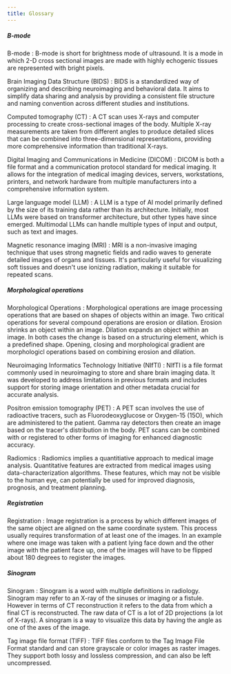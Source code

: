 ```yaml
---
title: Glossary
---
```



<h5 id="b">B-mode</h5>
B-mode
: B-mode is short for brightness mode of ultrasound. It is a mode in which 2-D cross sectional images are made with highly echogenic tissues are represented with bright pixels.


Brain Imaging Data Structure (BIDS)
: BIDS is a standardized way of organizing and describing neuroimaging and behavioral data. It aims to simplify data sharing and analysis by providing a consistent file structure and naming convention across different studies and institutions.

Computed tomography (CT)
: A CT scan uses X-rays and computer processing to create cross-sectional images of the body. Multiple X-ray measurements are taken from different angles to produce detailed slices that can be combined into three-dimensional representations, providing more comprehensive information than traditional X-rays.

Digital Imaging and Communications in Medicine (DICOM)
: DICOM is both a file format and a communication protocol standard for medical imaging. It allows for the integration of medical imaging devices, servers, workstations, printers, and network hardware from multiple manufacturers into a comprehensive information system.

Large language model (LLM)
: A LLM is a type of AI model primarily defined by the size of its training data rather than its architecture. Initially, most LLMs were based on transformer architecture, but other types have since emerged. Multimodal LLMs can handle multiple types of input and output, such as text and images.

Magnetic resonance imaging (MRI)
: MRI is a non-invasive imaging technique that uses strong magnetic fields and radio waves to generate detailed images of organs and tissues. It's particularly useful for visualizing soft tissues and doesn't use ionizing radiation, making it suitable for repeated scans.

<h5 id="b">Morphological operations</h5>
Morphological Operations
: Morphological operations are image processing operations that are based on shapes of objects within an image. Two critical operations for several compound operations are erosion or dilation. Erosion shrinks an object within an image. Dilation expands an object within an image. In both cases the change is based on a structuring element, which is a predefined shape. Opening, closing and morphological gradient are morphologicl operations based on combining erosion and dilation.

Neuroimaging Informatics Technology Initiative (NIfTI)
: NIfTI is a file format commonly used in neuroimaging to store and share brain imaging data. It was developed to address limitations in previous formats and includes support for storing image orientation and other metadata crucial for accurate analysis.

Positron emission tomography (PET)
: A PET scan involves the use of radioactive tracers, such as Fluorodeoxyglucose or Oxygen-15 (15O), which are administered to the patient. Gamma ray detectors then create an image based on the tracer's distribution in the body. PET scans can be combined with or registered to other forms of imaging for enhanced diagnostic accuracy.



Radiomics
: Radiomics implies a quantitiative approach to medical image analysis. Quantitative features are extracted from medical images using data-characterization algorithms. These features, which may not be visible to the human eye, can potentially be used for improved diagnosis, prognosis, and treatment planning.


<h5 id="Registration">Registration</h5>
Registration
: Image registration is a process by which different images of the same object are aligned on the same coordinate system. This process usually requires transformation of at least one of the images. In an example where one image was taken with a patient lying face down and the other image with the patient face up, one of the images will have to be flipped about 180 degrees to register the images. 


<h5 id="sinogram">Sinogram</h5>
Sinogram
: Sinogram is a word with multiple definitions in radiology. Sinogram may refer to an X-ray of the sinuses or imaging or a fistule.  However in terms of CT reconstruction it refers to the data from which a final CT is reconstructed. The raw data of CT is a lot of 2D projections (a lot of X-rays). A sinogram is a way to visualize this data by having the angle as one of the axes of the image. 

Tag image file format (TIFF)
: TIFF files conform to the Tag Image File Format standard and can store grayscale or color images as raster images. They support both lossy and lossless compression, and can also be left uncompressed.
